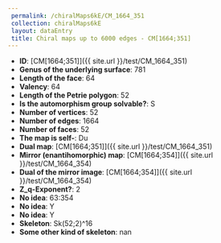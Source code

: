 ```yaml
--- 
 permalink: /chiralMaps6kE/CM_1664_351 
 collection: chiralMaps6kE
 layout: dataEntry
 title: Chiral maps up to 6000 edges - CM[1664;351]
---
```


- **ID**: [CM[1664;351]]({{ site.url }}/test/CM_1664_351)
- **Genus of the underlying surface**: 781
- **Length of the face**: 64
- **Valency**: 64
- **Length of the Petrie polygon**: 52
- **Is the automorphism group solvable?**: S
- **Number of vertices**: 52
- **Number of edges**: 1664
- **Number of faces**: 52
- **The map is self-**: Du
- **Dual map**: [CM[1664;351]]({{ site.url }}/test/CM_1664_351)
- **Mirror (enantihomorphic) map**: [CM[1664;354]]({{ site.url }}/test/CM_1664_354)
- **Dual of the mirror image**: [CM[1664;354]]({{ site.url }}/test/CM_1664_354)
- **Z_q-Exponent?**: 2
- **No idea**:  63:354
- **No idea**: Y
- **No idea**: Y
- **Skeleton**: Sk(52;2)^16
- **Some other kind of skeleton**: nan
